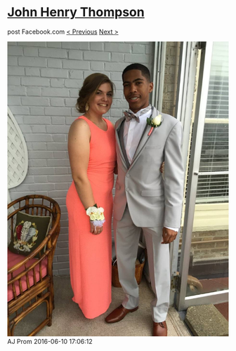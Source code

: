 # [John Henry Thompson](../README.md)
post Facebook.com
[< Previous](2016-06-10-7.md) [Next >](2016-06-10-9.md)

[![](../media/2016-06-10/AJ-Prom-6.jpg)](../README.md)
AJ Prom
2016-06-10 17:06:12